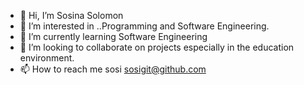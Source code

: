 - 👋 Hi, I’m Sosina Solomon 
- 👀 I’m interested in ..Programming and Software Engineering.
- 🌱 I’m currently learning Software Engineering
- 💞️ I’m looking to collaborate on projects especially in the education environment.
- 📫 How to reach me sosi sosigit@github.com

<!---
Sosigit/Sosigit is a ✨ special ✨ repository because its `README.md` (this file) appears on your GitHub profile.
You can click the Preview link to take a look at your changes.
--->
